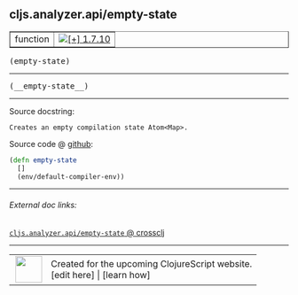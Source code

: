 ## cljs.analyzer.api/empty-state



 <table border="1">
<tr>
<td>function</td>
<td><a href="https://github.com/cljsinfo/cljs-api-docs/tree/1.7.10"><img valign="middle" alt="[+] 1.7.10" title="Added in 1.7.10" src="https://img.shields.io/badge/+-1.7.10-lightgrey.svg"></a> </td>
</tr>
</table>

<samp>(empty-state)</samp><br>

---

 <samp>
(__empty-state__)<br>
</samp>

---





Source docstring:

```
Creates an empty compilation state Atom<Map>.
```


Source code @ [github]():

```clj
(defn empty-state
  []
  (env/default-compiler-env))
```

<!--
Repo - tag - source tree - lines:

 <pre>

</pre>

-->

---



###### External doc links:

[`cljs.analyzer.api/empty-state` @ crossclj](http://crossclj.info/fun/cljs.analyzer.api/empty-state.html)<br>

---

 <table>
<tr><td>
<img valign="middle" align="right" width="48px" src="http://i.imgur.com/Hi20huC.png">
</td><td>
Created for the upcoming ClojureScript website.<br>
[edit here] | [learn how]
</td></tr></table>

[edit here]:https://github.com/cljsinfo/cljs-api-docs/blob/master/cljsdoc/cljs.analyzer.api/empty-state.cljsdoc
[learn how]:https://github.com/cljsinfo/cljs-api-docs/wiki/cljsdoc-files

<!--

This information was too distracting to show to readers, but I'll leave it
commented here since it is helpful to:

- pretty-print the data used to generate this document
- and show how to retrieve that data



The API data for this symbol:

```clj
{:ns "cljs.analyzer.api",
 :name "empty-state",
 :signature ["[]"],
 :name-encode "empty-state",
 :history [["+" "1.7.10"]],
 :type "function",
 :full-name-encode "cljs.analyzer.api/empty-state",
 :source {:code "(defn empty-state\n  []\n  (env/default-compiler-env))",
          :title "Source code",
          :repo "clojurescript",
          :tag "r1.8.51",
          :filename "src/main/clojure/cljs/analyzer/api.cljc",
          :lines [20 23],
          :url "https://github.com/clojure/clojurescript/blob/r1.8.51/src/main/clojure/cljs/analyzer/api.cljc#L20-L23"},
 :usage ["(empty-state)"],
 :full-name "cljs.analyzer.api/empty-state",
 :docstring "Creates an empty compilation state Atom<Map>.",
 :cljsdoc-url "https://github.com/cljsinfo/cljs-api-docs/blob/master/cljsdoc/cljs.analyzer.api/empty-state.cljsdoc"}

```

Retrieve the API data for this symbol:

```clj
;; from Clojure REPL
(require '[clojure.edn :as edn])
(-> (slurp "https://raw.githubusercontent.com/cljsinfo/cljs-api-docs/catalog/cljs-api.edn")
    (edn/read-string)
    (get-in [:symbols "cljs.analyzer.api/empty-state"]))
```

-->
